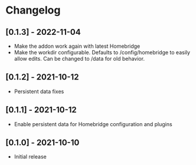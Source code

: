 # Changelog

## [0.1.3] - 2022-11-04

- Make the addon work again with latest Homebridge
- Make the workdir configurable. Defaults to /config/homebridge to easily allow edits. Can be changed to /data for old behavior.

## [0.1.2] - 2021-10-12

- Persistent data fixes

## [0.1.1] - 2021-10-12

- Enable persistent data for Homebridge configuration and plugins

## [0.1.0] - 2021-10-10

- Initial release
